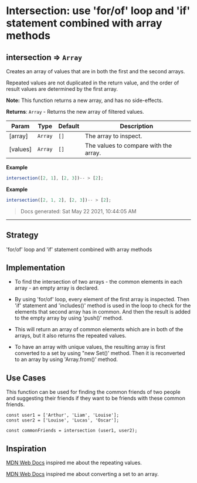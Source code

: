 # Intersection: use 'for/of' loop and 'if' statement combined with array methods

<!-- BEGIN DOCS -->

<a name="intersection"></a>

## intersection ⇒ <code>Array</code>

Creates an array of values that are in both the first and the second arrays.

Repeated values are not duplicated in the return value,
and the order of result values are determined by the first array.

**Note:** This function returns a new array, and has no side-effects.

**Returns**: <code>Array</code> - Returns the new array of filtered values.

| Param    | Type               | Default         | Description                           |
| -------- | ------------------ | --------------- | ------------------------------------- |
| [array]  | <code>Array</code> | <code>[]</code> | The array to inspect.                 |
| [values] | <code>Array</code> | <code>[]</code> | The values to compare with the array. |

**Example**

```js
intersection([2, 1], [2, 3])-- > [2];
```

**Example**

```js
intersection([2, 1, 2], [2, 3])-- > [2];
```

> Docs generated: Sat May 22 2021, 10:44:05 AM

<!-- END DOCS -->

---

## Strategy

'for/of' loop and 'if' statement combined with array methods

## Implementation

- To find the intersection of two arrays - the common elements in each array - an empty array is declared.

- By using 'for/of' loop, every element of the first array is inspected. Then 'if' statement and 'includes()' method is used in the loop to check for the elements that second array has in common. And then the result is added to the empty array by using 'push()' method.

- This will return an array of common elements which are in both of the arrays, but it also returns the repeated values.

- To have an array with unique values, the resulting array is first converted to a set by using "new Set()' method. Then it is reconverted to an array by using 'Array.from()' method.

## Use Cases

This function can be used for finding the common friends of two people and suggesting their friends if they want to be friends with these common friends.

```JS
const user1 = ['Arthur', 'Liam', 'Louise'];
const user2 = ['Louise', 'Lucas', 'Oscar'];

const commonFriends = intersection (user1, user2);
```

## Inspiration

[MDN Web Docs](https://developer.mozilla.org/en-US/docs/Web/JavaScript/Reference/Global_Objects/Set) inspired me about the repeating values.

[MDN Web Docs](https://developer.mozilla.org/en-US/docs/Web/JavaScript/Reference/Global_Objects/Array/from) inspired me about converting a set to an array.

